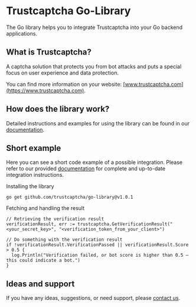 # Trustcaptcha Go-Library

The Go library helps you to integrate Trustcaptcha into your Go backend applications.


## What is Trustcaptcha?

A captcha solution that protects you from bot attacks and puts a special focus on user experience and data protection.

You can find more information on your website: [www.trustcaptcha.com](https://www.trustcaptcha.com).


## How does the library work?

Detailed instructions and examples for using the library can be found in our [documentation](https://trustcaptcha.com/en/documentation/backend/go).


## Short example

Here you can see a short code example of a possible integration. Please refer to our provided [documentation](https://trustcaptcha.com/en/documentation/backend/go) for complete and up-to-date integration instructions.

Installing the library

``go get github.com/trustcaptcha/go-library@v1.0.1``

Fetching and handling the result

```
// Retrieving the verification result
verificationResult, err := trustcaptcha.GetVerificationResult("<your_secret_key>", "<verification_token_from_your_client>")

// Do something with the verification result
if !verificationResult.VerificationPassed || verificationResult.Score > 0.5 {
  log.Println("Verification failed, or bot score is higher than 0.5 – this could indicate a bot.")
}
```

## Ideas and support

If you have any ideas, suggestions, or need support, please [contact us](https://about.trustcaptcha.com/en#contact-us).
